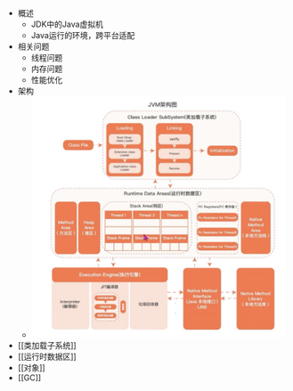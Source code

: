 - 概述
	- JDK中的Java虚拟机
	- Java运行的环境，跨平台适配
- 相关问题
	- 线程问题
	- 内存问题
	- 性能优化
- 架构
	- ![image.png](../assets/image_1697700446904_0.png)
- [[类加载子系统]]
- [[运行时数据区]]
- [[对象]]
- [[GC]]